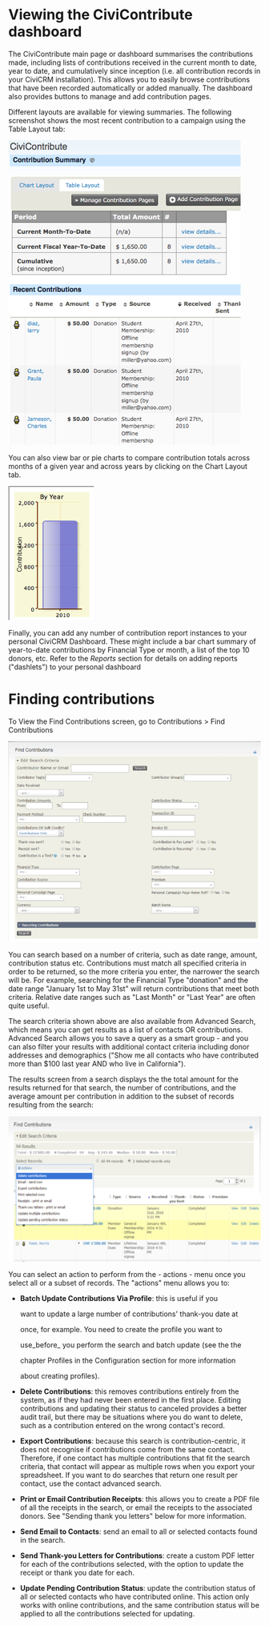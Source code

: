 # Viewing the CiviContribute dashboard
The CiviContribute main page or dashboard summarises the contributions made, including lists of contributions received in the current month to date, year to date, and cumulatively since inception (i.e. all contribution records in your CiviCRM installation). This allows you to easily browse contributions that have been recorded automatically or added manually. The dashboard also provides buttons to manage and add contribution pages.

Different layouts are available for viewing summaries. The following screenshot shows the most recent contribution to a campaign using the Table Layout tab:

![ContactSummary1a](../img/CiviCRM-CiviContribute-EveryDayTasks-ContactSummary1a-en.png)

You can also view bar or pie charts to compare contribution totals across months of a given year and across years by clicking on the Chart Layout tab.

![ContactSummary1b](../img/CiviCRM-CiviContribute-EveryDayTasks-ContactSummary1b-en.png "ContactSummary1b")

Finally, you can add any number of contribution report instances to your personal CiviCRM Dashboard. These might include a bar chart summary of year-to-date contributions by Financial Type or month, a list of the top 10 donors, etc. Refer to the _Reports_ section for details on adding reports ("dashlets") to your personal dashboard

# Finding contributions
To View the Find Contributions screen, go to Contributions > Find Contributions

![Contribution Find Screenshot](../img/contributions-find-search.png)

You can search based on a number of criteria, such as date range, amount, contribution status etc. Contributions must match all specified criteria in order to be returned, so the more criteria you enter, the narrower the search will be. For example, searching for the Financial Type "donation" and the date range "January 1st to May 31st" will return contributions that meet both criteria. Relative date ranges such as "Last Month" or "Last Year" are often quite useful.

The search criteria shown above are also available from Advanced Search, which means you can get results as a list of contacts OR contributions. Advanced Search allows you to save a query as a smart group - and you can also filter your results with additional contact criteria including donor addresses and demographics ("Show me all contacts who have contributed more than $100 last year AND who live in California").

The results screen from a search displays the the total amount for the results returned for that search, the number of contributions, and the average amount per contribution in addition to the subset of records resulting from the search:

![Screen shot batch update from search](../img/contributions-find-editcriteria.png)

You can select an action to perform from the - actions - menu once you select all or a subset of records. The "actions" menu allows you to:
- **Batch Update Contributions Via Profile**: this is useful if you

  want to update a large number of contributions' thank-you date at

  once, for example. You need to create the profile you want to

  use_before_ you perform the search and batch update (see the the

  chapter Profiles in the Configuration section for more information

  about creating profiles).

- **Delete Contributions**: this removes contributions entirely from the system, as if they had never been entered in the first place. Editing contributions and updating their status to canceled provides a better audit trail, but there may be situations where you do want to delete, such as a contribution entered on the wrong contact's record.
- **Export Contributions**: because this search is contribution-centric, it does not recognise if contributions come from the same contact. Therefore, if one contact has multiple contributions that fit the search criteria, that contact will appear as multiple rows when you export your spreadsheet. If you want to do searches that return one result per contact, use the contact advanced search.

- **Print or Email Contribution Receipts**: this allows you to create a PDF file of all the receipts in the search, or email the receipts to the associated donors. See "Sending thank you letters" below for more information.

- **Send Email to Contacts**: send an email to all or selected contacts found in the search.

- **Send Thank-you Letters for Contributions**: create a custom PDF letter for each of the contributions selected, with the option to update the receipt or thank you date for each.

- **Update Pending Contribution Status**: update the contribution status of all or selected contacts who have contributed online. This action only works with online contributions, and the same contribution status will be applied to all the contributions selected for updating.
